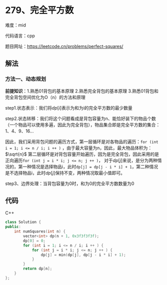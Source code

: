 # 279、完全平方数
难度：mid

代码语言：cpp

题目网址：https://leetcode.cn/problems/perfect-squares/

## 解法
### 方法一、动态规划
**前提知识**：1.熟悉01背包的基本原理 2.熟悉完全背包的基本原理 3.熟悉01背包和完全背包空间优化为O（n）的方法和原理

step1.状态表示：我们将$`dp[i]`$表示为和为i的完全平方数的最少数量

step2.状态转移：我们将这个问题看成是背包容量为n、能恰好装下的物品个数（一个物品可以使用多遍，因此为完全背包），物品集合即是完全平方数的集合：1、4、9、16... 

因此，我们采用背包问题的遍历方式，第一层循环是对各物品的遍历：`for (int i = 1; i <= n / i; i ++ )` ，由于最大容量为n，因此，最大物品体积为：$`\sqrt{n}`$ 第二层循环是对背包容量开始遍历，因为是完全背包，因此采用的是正向遍历`for (int j = i * i; j <= n; j ++ )`，
对于$`dp[j]`$来说，是分为两种情况的，第一种情况是选择物品i，此时`dp[j] = dp[j - i * i] + 1`，第二种情况是不选择物品i，此时$`dp[j]`$保持不变，两种情况取最小值即可。

step3、边界处理：当背包容量为0时，和为0的完全平方数数量为0

## 代码
C++

```cpp
class Solution {
public:
    int numSquares(int n) {
        vector<int> dp(n + 1, 0x3f3f3f3f);
        dp[0] = 0;
        for (int i = 1; i <= n / i; i ++ ) {
            for (int j = i * i; j <= n; j ++ ) {
                dp[j] = min(dp[j], dp[j - i * i] + 1);
            }
        }
        return dp[n];
    }
};
```
